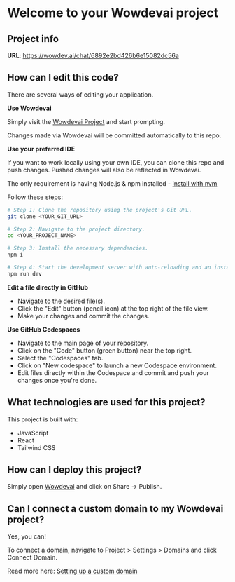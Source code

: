 # Welcome to your Wowdevai project

## Project info

**URL**: https://wowdev.ai/chat/6892e2bd426b6e15082dc56a

## How can I edit this code?

There are several ways of editing your application.

**Use Wowdevai**

Simply visit the [Wowdevai Project](https://wowdev.ai/chat/6892e2bd426b6e15082dc56a) and start prompting.

Changes made via Wowdevai will be committed automatically to this repo.

**Use your preferred IDE**

If you want to work locally using your own IDE, you can clone this repo and push changes. Pushed changes will also be reflected in Wowdevai.

The only requirement is having Node.js & npm installed - [install with nvm](https://github.com/nvm-sh/nvm#installing-and-updating)

Follow these steps:

```sh
# Step 1: Clone the repository using the project's Git URL.
git clone <YOUR_GIT_URL>

# Step 2: Navigate to the project directory.
cd <YOUR_PROJECT_NAME>

# Step 3: Install the necessary dependencies.
npm i

# Step 4: Start the development server with auto-reloading and an instant preview.
npm run dev
```

**Edit a file directly in GitHub**

- Navigate to the desired file(s).
- Click the "Edit" button (pencil icon) at the top right of the file view.
- Make your changes and commit the changes.

**Use GitHub Codespaces**

- Navigate to the main page of your repository.
- Click on the "Code" button (green button) near the top right.
- Select the "Codespaces" tab.
- Click on "New codespace" to launch a new Codespace environment.
- Edit files directly within the Codespace and commit and push your changes once you're done.

## What technologies are used for this project?

This project is built with:

- JavaScript
- React
- Tailwind CSS

## How can I deploy this project?

Simply open [Wowdevai](https://wowdev.ai/chat/6892e2bd426b6e15082dc56a) and click on Share -> Publish.

## Can I connect a custom domain to my Wowdevai project?

Yes, you can!

To connect a domain, navigate to Project > Settings > Domains and click Connect Domain.

Read more here: [Setting up a custom domain](https://docs.wowdevai.dev/tips-tricks/custom-domain#step-by-step-guide)
